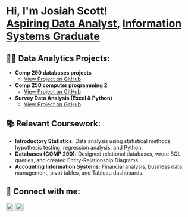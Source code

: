 <h1>Hi, I'm Josiah Scott! <br/><a href="https://github.com/josiahscott">Aspiring Data Analyst</a>, <a href="https://www.linkedin.com/in/josiah-scott-280241257">Information Systems Graduate</a></h1>

<h2>👨‍💻 Data Analytics Projects:</h2>

- <b>Comp 290 databases projects</b>
  - [View Project on GitHub](  https://github.com/JosiahScott643/MySQL-proj1)
- <b>Comp 250 computer programming 2</b>  
  - [View Project on GitHub]()
- <b>Survey Data Analysis (Excel & Python)</b>  
  - [View Project on GitHub](https://github.com/josiahscott/survey-data-analysis)

<h2>📚 Relevant Coursework:</h2>

- <b>Introductory Statistics:</b> Data analysis using statistical methods, hypothesis testing, regression analysis, and Python.
- <b>Databases (COMP 290):</b> Designed relational databases, wrote SQL queries, and created Entity-Relationship Diagrams.
- <b>Accounting Information Systems:</b> Financial analysis, business data management, pivot tables, and Tableau dashboards.

<h2>🤳 Connect with me:</h2>

[<img align="left" alt="JosiahScott | LinkedIn" width="22px" src="https://cdn.jsdelivr.net/npm/simple-icons@v3/icons/linkedin.svg" />](https://linkedin.com/in/josiahscott-280241257)
[<img align="left" alt="JosiahScott | GitHub" width="22px" src="https://cdn.jsdelivr.net/npm/simple-icons@v3/icons/github.svg" />](https://github.com/josiahscott)
